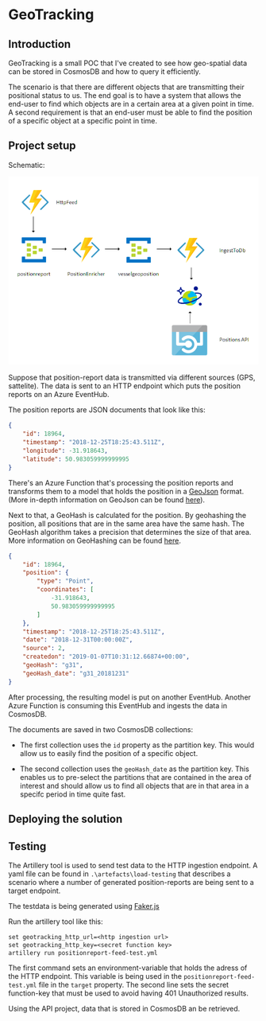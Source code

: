 # GeoTracking

## Introduction

GeoTracking is a small POC that I've created to see how geo-spatial data can be stored in CosmosDB and how to query it efficiently.

The scenario is that there are different objects that are transmitting their positional status to us.  The end goal is to have a system that allows the end-user to find which objects are in a certain area at a given point in time.  A second requirement is that an end-user must be able to find the position of a specific object at a specific point in time.

## Project setup

Schematic:

![project_schema](./img/project_schematic.PNG)

Suppose that position-report data is transmitted via different sources (GPS, sattelite).  The data is sent to an HTTP endpoint which puts the position reports on an Azure EventHub.

The position reports are JSON documents that look like this:

```json
{
    "id": 18964,
    "timestamp": "2018-12-25T18:25:43.511Z",
    "longitude": -31.918643,
    "latitude": 50.983059999999995
}
```

There's an Azure Function that's processing the position reports and transforms them to a model that holds the position in a [GeoJson](http://geojson.org/) format. (More in-depth information on GeoJson can be found [here](https://macwright.org/2015/03/23/geojson-second-bite.html)).

Next to that, a GeoHash is calculated for the position.  By geohashing the position, all positions that are in the same area have the same hash.  The GeoHash algorithm takes a precision that determines the size of that area.  More information on GeoHashing can be found [here](http://www.bigfastblog.com/geohash-intro).

```json
{
    "id": 18964,
    "position": {
        "type": "Point",
        "coordinates": [
            -31.918643,
            50.983059999999995
        ]
    },
    "timestamp": "2018-12-25T18:25:43.511Z",
    "date": "2018-12-31T00:00:00Z",
    "source": 2,
    "createdon": "2019-01-07T10:31:12.66874+00:00",
    "geoHash": "g31",
    "geoHash_date": "g31_20181231"
}
```

After processing, the resulting model is put on another EventHub.  Another Azure Function is consuming this EventHub and ingests the data in CosmosDB.

The documents are saved in two CosmosDB collections:

- The first collection uses the `id` property as the partition key.  This would allow us to easily find the position of a specific object.

- The second collection uses the `geoHash_date` as the partition key.  This enables us to pre-select the partitions that are contained in the area of interest and should allow us to find all objects that are in that area in a specifc period in time quite fast.

## Deploying the solution

## Testing

The Artillery tool is used to send test data to the HTTP ingestion endpoint.
A yaml file can be found in `.\artefacts\load-testing` that describes a scenario where a number of generated position-reports are being sent to a target endpoint.

The testdata is being generated using [Faker.js](https://github.com/marak/Faker.js/)

Run the artillery tool like this:

```
set geotracking_http_url=<http ingestion url>
set geotracking_http_key=<secret function key>
artillery run positionreport-feed-test.yml
```

The first command sets an environment-variable that holds the adress of the HTTP endpoint.  This variable is being used in the `positionreport-feed-test.yml` file in the `target` property.
The second line sets the secret function-key that must be used to avoid having 401 Unauthorized results.

Using the API project, data that is stored in CosmosDB an be retrieved.